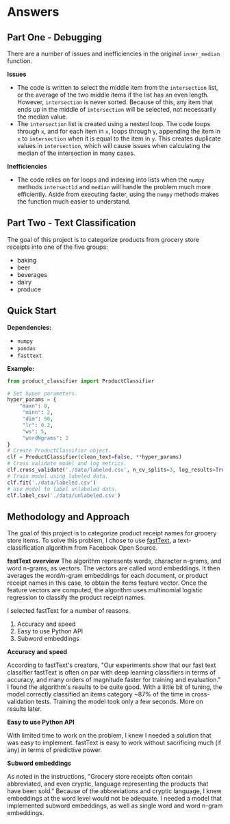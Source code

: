 # Answers

## Part One - Debugging
There are a number of issues and inefficiencies in the original `inner_median` function.

**Issues**
* The code is written to select the middle item from the `intersection` list, or the average of the two middle items if the list has an even length. However, `intersection` is never sorted. Because of this, any item that ends up in the middle of `intersection` will be selected, not necessarily the median value.
* The `intersection` list is created using a nested loop. The code loops through `x`, and for each item in `x`, loops through `y`, appending the item in `x` to `intersection` when it is equal to the item in `y`. This creates duplicate values in `intersection`, which will cause issues when calculating the median of the intersection in many cases.

**Inefficiencies**
* The code relies on for loops and indexing into lists when the `numpy` methods `intersect1d` and `median` will handle the problem much more efficiently. Aside from executing faster, using the `numpy` methods makes the function much easier to understand.

## Part Two - Text Classification
The goal of this project is to categorize products from grocery store receipts into one of the five groups:
* baking
* beer
* beverages
* dairy
* produce

## Quick Start
**Dependencies:**
* `numpy`
* `pandas`
* `fasttext`

**Example:**
```python
from product_classifier import ProductClassifier

# Set hyper parameters.
hyper_params = {
    "maxn": 8,
     "minn": 2,
     "dim": 50,
     "lr": 0.2,
     "ws": 5,
     "wordNgrams": 2
}
# Create ProductClassifier object.
clf = ProductClassifier(clean_text=False, **hyper_params)
# Cross validate model and log metrics.
clf.cross_validate('./data/labeled.csv', n_cv_splits=3, log_results=True)
# Train model using labeled data.
clf.fit('./data/labeled.csv')
# Use model to label unlabeled data.
clf.label_csv('./data/unlabeled.csv')
```

## Methodology and Approach
The goal of this project is to categorize product receipt names for grocery store items. To solve this problem, I chose to use [fastText](https://fasttext.cc/), a text-classification algorithm from Facebook Open Source.

**fastText overview**
The algorithm represents words, character n-grams, and word n-grams, as vectors. The vectors are called word embeddings. It then averages the word/n-gram embeddings for each document, or product receipt names in this case, to obtain the items feature vector. Once the feature vectors are computed, the algorithm uses multinomial logistic regression to classify the product receipt names.


I selected fastText for a number of reasons.
1. Accuracy and speed
2. Easy to use Python API
3. Subword embeddings


**Accuracy and speed**

According to fastText's creators, "Our experiments show that our fast text classifier fastText is often on par with deep learning classifiers in terms of accuracy, and many orders of magnitude faster for training and evaluation." I found the algorithm's results to be quite good. With a little bit of tuning, the model correctly classified an items category ~87% of the time in cross-validation tests. Training the model took only a few seconds. More on results later.


**Easy to use Python API**

With limited time to work on the problem, I knew I needed a solution that was easy to implement. fastText is easy to work without sacrificing much (if any) in terms of predictive power.


**Subword embeddings**

As noted in the instructions, "Grocery store receipts often contain abbreviated, and even cryptic, language representing the products that have been sold." Because of the abbreviations and cryptic language, I knew embeddings at the word level would not be adequate. I needed a model that implemented subword embeddings, as well as single word and word n-gram embeddings.
